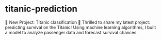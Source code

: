 # titanic-prediction
🚢 New Project: Titanic classification 🚢 Thrilled to share my latest project: predicting survival on the Titanic! Using machine learning algorithms, I built a model to analyze passenger data and forecast survival  chances.
